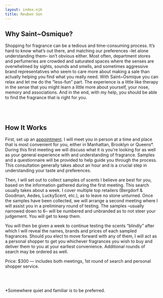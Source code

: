 ```yaml
---
layout: index.njk
title: Reuben Son
---
```


## Why Saint~Osmique?

Shopping for fragrance can be a tedious and time-consuming process. It’s hard to know what’s out there, and matching our preferences –let alone understanding them– isn’t obvious either. Most often, department stores and perfumeries are crowded and saturated spaces where the senses are overwhelmed by sights, sounds and smells, and sometimes aggressive brand representatives who seem to care more about making a sale than actually helping you find what you really need. With Saint~Osmique you can relax and let me do the “less-fun” part. The experience is a little like therapy in the sense that you might learn a little more about yourself, your nose, memory and associations. And in the end, with my help, you should be able to find the fragrance that is right for you.

<br /><br />

## How It Works

First, set up an [appointment](/contact). I will meet you in person at a time and place that is most convenient for you, either in Manhattan, Brooklyn or Queens*. During this first meeting we will discuss what it is you’re looking for as well as your general experience with and understanding of fragrance. Samples and a questionnaire will be provided to help guide you through the process. This consultation generally takes about an hour and is a crucial step in understanding your taste and preferences.

Then, I will set out to collect samples of scents I believe are best for you, based on the information gathered during the first meeting. This search usually takes about a week. I cover multiple top retailers (Bergdorf & Goodman, Aedes, LuckyScent, etc.), as to leave no stone unturned. Once the samples have been collected, we will arrange a second meeting where I will assist you in a preliminary round of testing. The samples –usually narrowed down to 6– will be numbered and unbranded as to not steer your judgement. You will get to keep them.

You will then be given a week to continue testing the scents “blindly” after which I will reveal the names, brands and prices of each sampled fragrances. Should you elect to move forward with any of them, I will act as a personal shopper to get you whichever fragrances you wish to buy and deliver them to you at your earliest convenience. Additional rounds of search may be ordered as well.

Price: $300 — includes both meetings, 1st round of search and personal shopper service.

<br /><br />

*Somewhere quiet and familiar is to be preferred.